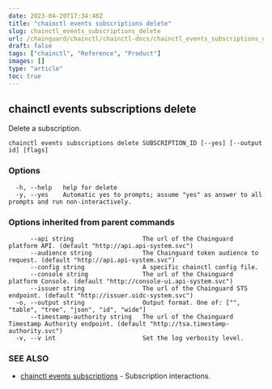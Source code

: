 ```yaml
---
date: 2023-04-20T17:34:48Z
title: "chainctl events subscriptions delete"
slug: chainctl_events_subscriptions_delete
url: /chainguard/chainctl/chainctl-docs/chainctl_events_subscriptions_delete/
draft: false
tags: ["chainctl", "Reference", "Product"]
images: []
type: "article"
toc: true
---
```

## chainctl events subscriptions delete

Delete a subscription.

```
chainctl events subscriptions delete SUBSCRIPTION_ID [--yes] [--output id] [flags]
```

### Options

```
  -h, --help   help for delete
  -y, --yes    Automatic yes to prompts; assume "yes" as answer to all prompts and run non-interactively.
```

### Options inherited from parent commands

```
      --api string                   The url of the Chainguard platform API. (default "http://api.api-system.svc")
      --audience string              The Chainguard token audience to request. (default "http://api.api-system.svc")
      --config string                A specific chainctl config file.
      --console string               The url of the Chainguard platform Console. (default "http://console-ui.api-system.svc")
      --issuer string                The url of the Chainguard STS endpoint. (default "http://issuer.oidc-system.svc")
  -o, --output string                Output format. One of: ["", "table", "tree", "json", "id", "wide"]
      --timestamp-authority string   The url of the Chainguard Timestamp Authority endpoint. (default "http://tsa.timestamp-authority.svc")
  -v, --v int                        Set the log verbosity level.
```

### SEE ALSO

* [chainctl events subscriptions](/chainguard/chainctl/chainctl-docs/chainctl_events_subscriptions/)	 - Subscription interactions.

